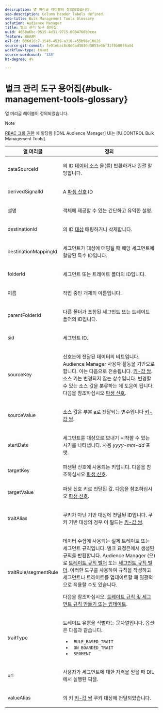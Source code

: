 ```yaml
---
description: 열 머리글 레이블이 정의되었습니다.
seo-description: Column header labels defined.
seo-title: Bulk Management Tools Glossary
solution: Audience Manager
title: 벌크 관리 도구 용어집
uuid: 4658a6bc-9515-4d31-9715-0084760b0cea
feature: BAAAM
exl-id: 036d16c7-1546-4539-a318-455b98e10026
source-git-commit: fe01ebac8c0d0ad3630d3853e0bf32f0b00f6a44
workflow-type: tm+mt
source-wordcount: '338'
ht-degree: 4%

---
```


# 벌크 관리 도구 용어집{#bulk-management-tools-glossary}

열 머리글 레이블이 정의되었습니다.

<!-- 

<p>r_bulk_glossary.xml </p>

 -->

>[!NOTE]
>
>[RBAC 그룹 권한](../../features/administration/administration-overview.md) 에 할당됨 [!DNL Audience Manager] UI는 [!UICONTROL Bulk Management Tools].

<table id="table_2C2BC2FB3EFC443C9A5AE18EFC6FABFD"> 
 <thead> 
  <tr> 
   <th colname="col1" class="entry"> 열 머리글 </th> 
   <th colname="col2" class="entry"> 정의 </th> 
  </tr> 
 </thead>
 <tbody> 
  <tr> 
   <td colname="col1"> <p> <span class="term"> dataSourceId</span> </p> </td> 
   <td colname="col2"> <p>의 ID <a href="../../features/datasources-list-and-settings.md#data-sources-list-and-settings"> 데이터 소스</a> 을(를) 반환하거나 일괄 할당합니다. </p> </td> 
  </tr> 
  <tr> 
   <td colname="col1"> <p> <span class="term"> derivedSignalId</span> </p> </td> 
   <td colname="col2"> <p>A <a href="../../features/derived-signals.md"> 파생 신호</a> ID </p> </td> 
  </tr> 
  <tr> 
   <td colname="col1"> <p> <span class="term"> 설명</span> </p> </td> 
   <td colname="col2"> <p>객체에 제공할 수 있는 간단하고 유익한 설명. </p> </td> 
  </tr> 
  <tr> 
   <td colname="col1"> <p> <span class="term"> destinationId</span> </p> </td> 
   <td colname="col2"> <p>의 ID <a href="../../features/destinations/destinations.md"> 대상</a> 매핑하거나 삭제합니다. </p> </td> 
  </tr> 
  <tr> 
   <td colname="col1"> <p> <span class="term"> destinationMappingId</span> </p> </td> 
   <td colname="col2"> <p>세그먼트가 대상에 매핑될 때 해당 세그먼트에 할당된 특수 ID입니다. </p> </td> 
  </tr> 
  <tr> 
   <td colname="col1"> <p> <span class="term"> folderId</span> </p> </td> 
   <td colname="col2"> <p>세그먼트 또는 트레이트 폴더의 ID입니다. </p> </td> 
  </tr> 
  <tr> 
   <td colname="col1"> <p> <span class="term"> 이름</span> </p> </td> 
   <td colname="col2"> <p>작업 중인 개체의 이름입니다. </p> </td> 
  </tr> 
  <tr> 
   <td colname="col1"> <p> <span class="term"> parentFolderId</span> </p> </td> 
   <td colname="col2"> <p>다른 폴더가 포함된 세그먼트 또는 트레이트 폴더의 ID입니다. </p> </td> 
  </tr> 
  <tr> 
   <td colname="col1"> <p> <span class="term"> sid</span> </p> </td> 
   <td colname="col2"> <p>세그먼트 ID. </p> </td> 
  </tr> 
  <tr> 
   <td colname="col1"> <p> <span class="term"> sourceKey</span> </p> </td> 
   <td colname="col2"> <p>신호는에 전달된 데이터의 비트입니다. <span class="keyword"> Audience Manager</span> 사용자 활동을 기반으로 합니다. 이는 다음으로 전송됩니다. <a href="../../reference/key-value-pairs-explained.md"> 키-값 쌍</a>. 소스 키는 변경되지 않는 상수입니다. 변경할 수 있는 소스 값을 분류하는 데 도움이 됩니다. 다음을 참조하십시오 <a href="../../features/derived-signals.md"> 파생 신호</a>. </p> </td> 
  </tr> 
  <tr> 
   <td colname="col1"> <p> <span class="term"> sourceValue</span> </p> </td> 
   <td colname="col2"> <p>소스 값은 부분 a로 전달되는 변수입니다 <a href="../../reference/key-value-pairs-explained.md"> 키-값 쌍</a>. </p> </td> 
  </tr> 
  <tr> 
   <td colname="col1"> <p> <span class="term"> startDate</span> </p> </td> 
   <td colname="col2"> <p>세그먼트를 대상으로 보내기 시작할 수 있는 시기를 나타냅니다. 사용 <i>yyyy-mm-dd</i> 포맷. </p> </td> 
  </tr> 
  <tr> 
   <td colname="col1"> <p> <span class="term"> targetKey</span> </p> </td> 
   <td colname="col2">파생된 신호에 사용되는 키입니다. 다음을 참조하십시오 <a href="../../features/derived-signals.md"> 파생 신호</a>. </td> 
  </tr> 
  <tr> 
   <td colname="col1"> <p> <span class="term"> targetValue</span> </p> </td> 
   <td colname="col2"> <p>파생 신호 키로 전달된 값. 다음을 참조하십시오 <a href="../../features/derived-signals.md"> 파생 신호</a>. </p> </td> 
  </tr> 
  <tr> 
   <td colname="col1"> <p> <span class="term"> traitAlias</span> </p> </td> 
   <td colname="col2"> <p>쿠키가 아닌 기반 대상에 전달된 ID입니다. 쿠키 기반 대상의 경우 이 필드는 <a href="../../reference/key-value-pairs-explained.md"> 키-값 쌍</a>. </p> </td> 
  </tr> 
  <tr> 
   <td colname="col1"> <p> <span class="term"> traitRule/segmentRule</span> </p> </td> 
   <td colname="col2"> <p>데이터 수집에 사용되는 실제 트레이트 또는 세그먼트 규칙입니다. 벌크 요청은에서 생성된 규칙을 반환합니다. <span class="keyword"> Audience Manager</span> (으)로 <a href="../../features/traits/about-trait-builder.md"> 트레이트 규칙 빌더</a> 또는 <a href="../../features/segments/segment-builder.md"> 세그먼트 규칙 빌더</a>. 이러한 도구를 사용하여 규칙을 작성하고 세그먼트나 트레이트를 업데이트할 때 일괄적으로 적용할 수도 있습니다. </p> <p>다음을 참조하십시오. <a href="../../reference/bulk-management-tools/bulk-rules.md"> 트레이트 규칙 및 세그먼트 규칙 만들기 또는 업데이트</a>. </p> </td> 
  </tr> 
  <tr> 
   <td colname="col1"> <p> <span class="term"> traitType</span> </p> </td> 
   <td colname="col2"> <p>트레이트 유형을 식별하는 문자열입니다. 옵션은 다음과 같습니다. </p> 
    <ul id="ul_AB5B4F87B14241DCBBE44B0B7BD4EF72"> 
     <li id="li_21F9412CDDC64FAA888C6542E284C436"> <code> RULE_BASED_TRAIT</code> </li> 
     <li id="li_5A5EA9A1EC5C45C991875EBBE7979A5A"> <code> ON_BOARDED_TRAIT </code> </li> 
     <li id="li_F38B58ADE3324E97A71E3F94F11945BE"> <code> SEGMENT</code> </li> 
    </ul> </td> 
  </tr> 
  <tr> 
   <td colname="col1"> <p> <span class="term"> url</span> </p> </td> 
   <td colname="col2"> <p>사용자가 세그먼트에 대한 자격을 얻을 때 DIL에서 실행된 픽셀. </p> </td> 
  </tr> 
  <tr> 
   <td colname="col1"> <p> <span class="term"> valueAlias</span> </p> </td> 
   <td colname="col2"> <p>의 키 <a href="../../reference/key-value-pairs-explained.md"> 키-값 쌍</a> 쿠키 대상에 전달되었습니다. </p> </td> 
  </tr> 
 </tbody> 
</table>
